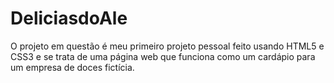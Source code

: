 # DeliciasdoAle
O projeto em questão é meu primeiro projeto pessoal feito usando HTML5 e CSS3 e se trata de uma página web que funciona como um cardápio para um empresa de doces fictícia.
